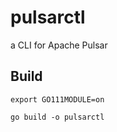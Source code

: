 # pulsarctl

a CLI for Apache Pulsar

## Build

```
export GO111MODULE=on

go build -o pulsarctl
```
